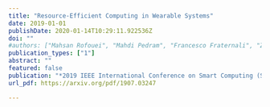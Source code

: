 ```yaml
---
title: "Resource-Efficient Computing in Wearable Systems"
date: 2019-01-01
publishDate: 2020-01-14T10:29:11.922536Z
doi: ""
#authors: ["Mahsan Rofouei", "Mahdi Pedram", "Francesco Fraternali", "Zhila Esna Ashari", "Hassan Ghasemzadeh"]
publication_types: ["1"]
abstract: ""
featured: false
publication: "*2019 IEEE International Conference on Smart Computing (SMARTCOMP)*, Washington DC, UAS"
url_pdf: https://arxiv.org/pdf/1907.03247

---
```


